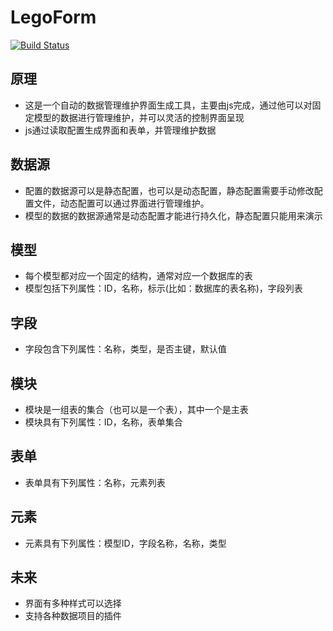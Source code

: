 # LegoForm

[![Build Status](https://travis-ci.org/mafengwo/LegoForm.svg?branch=master)](https://travis-ci.org/mafengwo/LegoForm)

## 原理
- 这是一个自动的数据管理维护界面生成工具，主要由js完成，通过他可以对固定模型的数据进行管理维护，并可以灵活的控制界面呈现
- js通过读取配置生成界面和表单，并管理维护数据

## 数据源
- 配置的数据源可以是静态配置，也可以是动态配置，静态配置需要手动修改配置文件，动态配置可以通过界面进行管理维护。
- 模型的数据的数据源通常是动态配置才能进行持久化，静态配置只能用来演示

## 模型
- 每个模型都对应一个固定的结构，通常对应一个数据库的表
- 模型包括下列属性：ID，名称，标示(比如：数据库的表名称)，字段列表

## 字段
- 字段包含下列属性：名称，类型，是否主键，默认值

## 模块
- 模块是一组表的集合（也可以是一个表），其中一个是主表
- 模块具有下列属性：ID，名称，表单集合

## 表单
- 表单具有下列属性：名称，元素列表

## 元素
- 元素具有下列属性：模型ID，字段名称，名称，类型

## 未来
- 界面有多种样式可以选择
- 支持各种数据项目的插件
